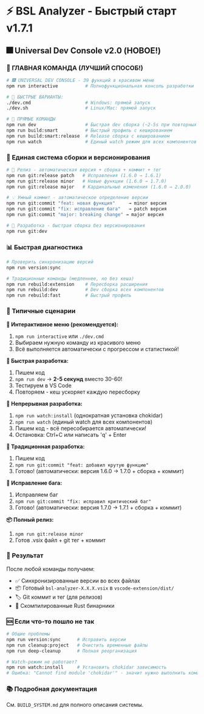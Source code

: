 # ⚡ BSL Analyzer - Быстрый старт v1.7.1

## 🎆 Universal Dev Console v2.0 (НОВОЕ!)

### 🎯 ГЛАВНАЯ КОМАНДА (ЛУЧШИЙ СПОСОБ!)

```bash
# 🎆 UNIVERSAL DEV CONSOLE - 39 функций в красивом меню
npm run interactive          # Полнофункциональная консоль разработки

# 🚀 БЫСТРЫЕ ВАРИАНТЫ:
./dev.cmd                    # Windows: прямой запуск
./dev.sh                     # Linux/Mac: прямой запуск

# 🧠 ПРЯМЫЕ КОМАНДЫ
npm run dev                  # Быстрая dev сборка (~2-5s при повторных запусках!)
npm run build:smart          # Быстрый профиль с кешированием
npm run build:smart:release  # Release сборка с кешированием
npm run watch                # Единый watch режим для всех компонентов
```

### 🔧 Единая система сборки и версионирования

```bash
# 🚀 Релиз - автоматическая версия + сборка + коммит + тег  
npm run git:release patch   # Исправления (1.6.0 → 1.6.1)
npm run git:release minor   # Новые функции (1.6.0 → 1.7.0)
npm run git:release major   # Кардинальные изменения (1.6.0 → 2.0.0)

# 💡 Умный коммит - автоматическое определение версии
npm run git:commit "feat: новая функция"     → minor версия
npm run git:commit "fix: исправление бага"   → patch версия  
npm run git:commit "major: breaking change" → major версия

# 🔨 Разработка - быстрая сборка без версионирования
npm run git:dev
```

### 📊 Быстрая диагностика

```bash
# Проверить синхронизацию версий
npm run version:sync

# Традиционные команды (медленнее, но без кеша)
npm run rebuild:extension    # Пересборка расширения
npm run rebuild:dev          # Dev сборка всех компонентов  
npm run rebuild:fast         # Быстрый профиль
```

### 🎯 Типичные сценарии

**🎯 Интерактивное меню (рекомендуется):**
1. `npm run interactive` или `./dev.cmd`
2. Выбираем нужную команду из красивого меню
3. Всё выполняется автоматически с прогрессом и статистикой!

**🚀 Быстрая разработка:**
1. Пишем код
2. `npm run dev` → **2-5 секунд** вместо 30-60!
3. Тестируем в VS Code
4. Повторяем - кеш ускоряет каждую пересборку

**📱 Непрерывная разработка:**
1. `npm run watch:install` (однократная установка chokidar)
2. `npm run watch` (единый watch для всех компонентов)
3. Пишем код - всё пересобирается автоматически!
4. Остановка: Ctrl+C или написать 'q' + Enter

**🔧 Традиционная разработка:**
1. Пишем код
2. `npm run git:commit "feat: добавил крутую функцию"` 
3. Готово! (автоматически: версия 1.6.0 → 1.7.0 + сборка + коммит)

**🐛 Исправление бага:**
1. Исправляем баг  
2. `npm run git:commit "fix: исправил критический баг"`
3. Готово! (автоматически: версия 1.7.0 → 1.7.1 + сборка + коммит)

**📦 Полный релиз:**
1. `npm run git:release minor`
2. Готов .vsix файл + git тег + коммит

### 📁 Результат

После любой команды получаем:
- ✅ Синхронизированные версии во всех файлах
- 📦 Готовый `bsl-analyzer-X.X.X.vsix` в `vscode-extension/dist/`
- 🏷️ Git коммит и тег (для релизов)
- 🔧 Скомпилированные Rust бинарники

### 🆘 Если что-то пошло не так

```bash
# Общие проблемы
npm run version:sync      # Исправить версии
npm run cleanup:project   # Очистить временные файлы  
npm run deep-cleanup      # Полная реорганизация

# Watch-режим не работает?
npm run watch:install     # Установить chokidar зависимость
# Ошибка: "Cannot find module 'chokidar'" - значит нужно выполнить команду выше
```

### 📚 Подробная документация

См. `BUILD_SYSTEM.md` для полного описания системы.